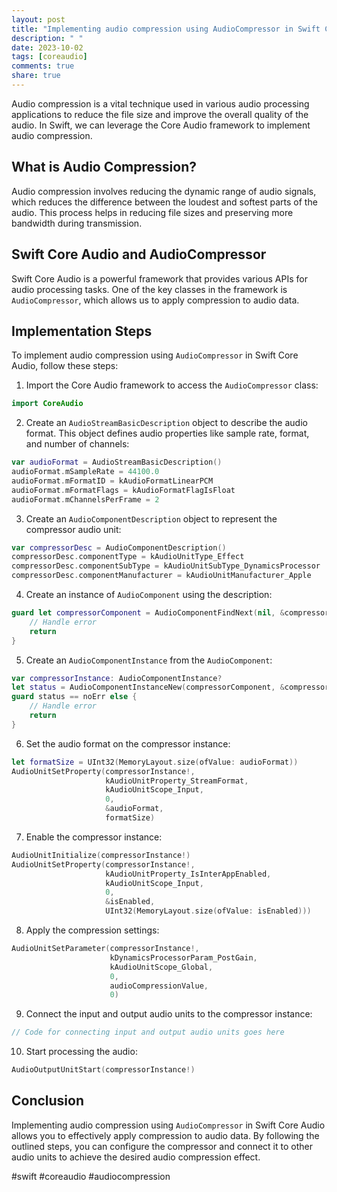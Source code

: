 ```yaml
---
layout: post
title: "Implementing audio compression using AudioCompressor in Swift Core Audio"
description: " "
date: 2023-10-02
tags: [coreaudio]
comments: true
share: true
---
```


Audio compression is a vital technique used in various audio processing applications to reduce the file size and improve the overall quality of the audio. In Swift, we can leverage the Core Audio framework to implement audio compression.

## What is Audio Compression?

Audio compression involves reducing the dynamic range of audio signals, which reduces the difference between the loudest and softest parts of the audio. This process helps in reducing file sizes and preserving more bandwidth during transmission.

## Swift Core Audio and AudioCompressor

Swift Core Audio is a powerful framework that provides various APIs for audio processing tasks. One of the key classes in the framework is `AudioCompressor`, which allows us to apply compression to audio data.

## Implementation Steps

To implement audio compression using `AudioCompressor` in Swift Core Audio, follow these steps:

1. Import the Core Audio framework to access the `AudioCompressor` class:

```swift
import CoreAudio
```

2. Create an `AudioStreamBasicDescription` object to describe the audio format. This object defines audio properties like sample rate, format, and number of channels:

```swift
var audioFormat = AudioStreamBasicDescription()
audioFormat.mSampleRate = 44100.0
audioFormat.mFormatID = kAudioFormatLinearPCM
audioFormat.mFormatFlags = kAudioFormatFlagIsFloat
audioFormat.mChannelsPerFrame = 2
```

3. Create an `AudioComponentDescription` object to represent the compressor audio unit:

```swift
var compressorDesc = AudioComponentDescription()
compressorDesc.componentType = kAudioUnitType_Effect
compressorDesc.componentSubType = kAudioUnitSubType_DynamicsProcessor
compressorDesc.componentManufacturer = kAudioUnitManufacturer_Apple
```

4. Create an instance of `AudioComponent` using the description:

```swift
guard let compressorComponent = AudioComponentFindNext(nil, &compressorDesc) else {
    // Handle error
    return
}
```

5. Create an `AudioComponentInstance` from the `AudioComponent`:

```swift
var compressorInstance: AudioComponentInstance?
let status = AudioComponentInstanceNew(compressorComponent, &compressorInstance)
guard status == noErr else {
    // Handle error
    return
}
```

6. Set the audio format on the compressor instance:

```swift
let formatSize = UInt32(MemoryLayout.size(ofValue: audioFormat))
AudioUnitSetProperty(compressorInstance!,
                     kAudioUnitProperty_StreamFormat,
                     kAudioUnitScope_Input,
                     0,
                     &audioFormat,
                     formatSize)
```

7. Enable the compressor instance:

```swift
AudioUnitInitialize(compressorInstance!)
AudioUnitSetProperty(compressorInstance!,
                     kAudioUnitProperty_IsInterAppEnabled,
                     kAudioUnitScope_Input,
                     0,
                     &isEnabled,
                     UInt32(MemoryLayout.size(ofValue: isEnabled)))
```

8. Apply the compression settings:

```swift
AudioUnitSetParameter(compressorInstance!,
                      kDynamicsProcessorParam_PostGain,
                      kAudioUnitScope_Global,
                      0,
                      audioCompressionValue,
                      0)
```

9. Connect the input and output audio units to the compressor instance:

```swift
// Code for connecting input and output audio units goes here
```

10. Start processing the audio:

```swift
AudioOutputUnitStart(compressorInstance!)
```

## Conclusion

Implementing audio compression using `AudioCompressor` in Swift Core Audio allows you to effectively apply compression to audio data. By following the outlined steps, you can configure the compressor and connect it to other audio units to achieve the desired audio compression effect.

#swift #coreaudio #audiocompression